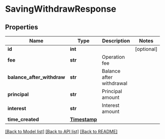 # SavingWithdrawResponse

## Properties
Name | Type | Description | Notes
------------ | ------------- | ------------- | -------------
**id** | **int** |  | [optional] 
**fee** | **str** | Operation fee | 
**balance_after_withdraw** | **str** | Balance after withdrawal | 
**principal** | **str** | Principal amount | 
**interest** | **str** | Interest amount | 
**time_created** | [**Timestamp**](Timestamp.md) |  | 

[[Back to Model list]](../README.md#documentation-for-models) [[Back to API list]](../README.md#documentation-for-api-endpoints) [[Back to README]](../README.md)


